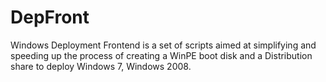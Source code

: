 DepFront
========

Windows Deployment Frontend is a set of scripts aimed at simplifying and speeding up the process of creating a WinPE boot disk and a Distribution share to deploy Windows 7, Windows 2008. 